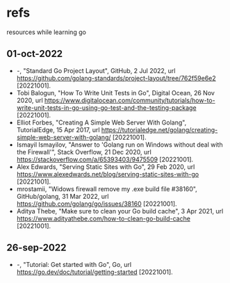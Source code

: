 # refs
resources while learning go


## 01-oct-2022
+ -, "Standard Go Project Layout", GitHub, 2 Jul 2022, url <https://github.com/golang-standards/project-layout/tree/762f59e6e2> [20221001].
+ Tobi Balogun, "How To Write Unit Tests in Go", Digital Ocean, 26 Nov 2020, url <https://www.digitalocean.com/community/tutorials/how-to-write-unit-tests-in-go-using-go-test-and-the-testing-package> [20221001].
+ Elliot Forbes, "Creating A Simple Web Server With Golang", TutorialEdge, 15 Apr 2017, url <https://tutorialedge.net/golang/creating-simple-web-server-with-golang/> [20221001].
+ Ismayil Ismayilov, "Answer to 'Golang run on Windows without deal with the Firewall'", Stack Overflow, 21 Dec 2020, url <https://stackoverflow.com/a/65393403/9475509> [20221001].
+ Alex Edwards, "Serving Static Sites with Go", 29 Feb 2020, url <https://www.alexedwards.net/blog/serving-static-sites-with-go> [20221001].
+ mrostamii, "Widows firewall remove my .exe build file #38160", GitHub/golang, 31 Mar 2022, url <https://github.com/golang/go/issues/38160> [20221001].
+ Aditya Thebe, "Make sure to clean your Go build cache", 3 Apr 2021, url <https://www.adityathebe.com/how-to-clean-go-build-cache> [20221001].


## 26-sep-2022
+ -, "Tutorial: Get started with Go", Go, url <https://go.dev/doc/tutorial/getting-started> [20221001].